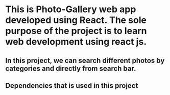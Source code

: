 # This is Photo-Gallery web app developed using React. The sole purpose of the project is to learn web development using react js.

## In this project, we can search different photos by categories and directly from search bar.

## Dependencies that is used in this project

[1]: https://www.npmjs.com/package/axios "axios"
[2]: https://www.flowbite-react.com/docs/getting-started/introduction "flowbite"
[3]: https://www.npmjs.com/package/pexels "pexels"
[4]: https://www.npmjs.com/package/prop-types "prop-types"
[5]: https://react-icons.github.io/react-icons/ "react-icons"
[6]: https://www.npmjs.com/package/react-lazy-load-image-component "react-lazy-load-image-component"
[7]: https://www.npmjs.com/package/react-responsive-masonry "react-responsive-masonry"
